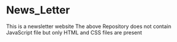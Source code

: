 # News_Letter
This is a newsletter website 
The above Repository does not contain JavaScript file but only HTML and CSS files are present

